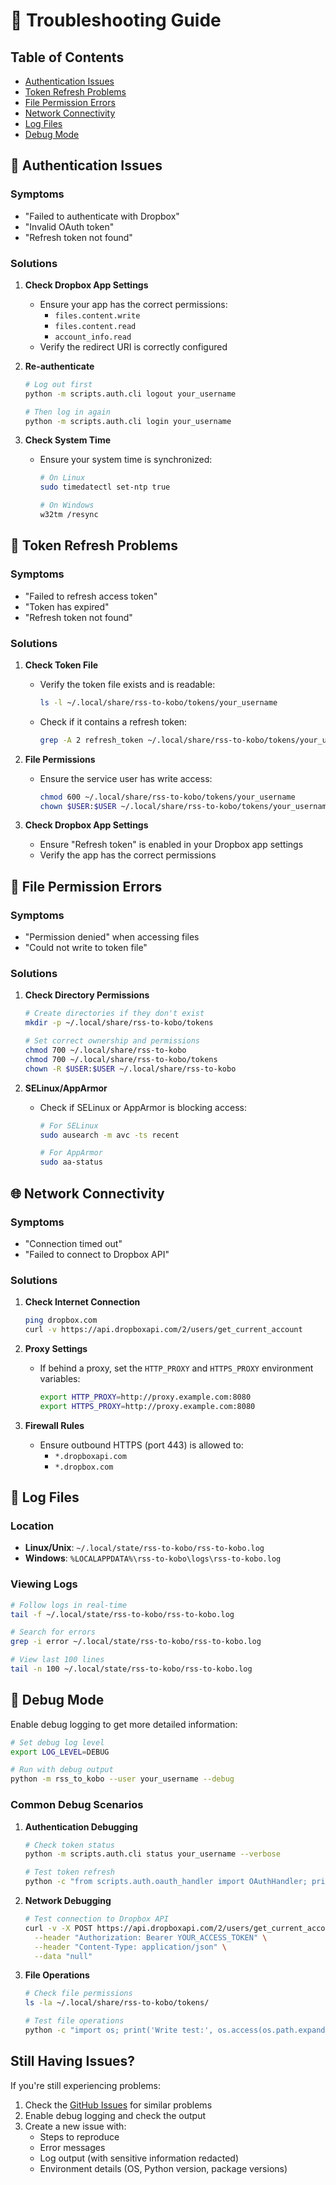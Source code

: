 # 🔧 Troubleshooting Guide

## Table of Contents
- [Authentication Issues](#-authentication-issues)
- [Token Refresh Problems](#-token-refresh-problems)
- [File Permission Errors](#-file-permission-errors)
- [Network Connectivity](#-network-connectivity)
- [Log Files](#-log-files)
- [Debug Mode](#-debug-mode)

## 🔐 Authentication Issues

### Symptoms
- "Failed to authenticate with Dropbox"
- "Invalid OAuth token"
- "Refresh token not found"

### Solutions
1. **Check Dropbox App Settings**
   - Ensure your app has the correct permissions:
     - `files.content.write`
     - `files.content.read`
     - `account_info.read`
   - Verify the redirect URI is correctly configured

2. **Re-authenticate**
   ```bash
   # Log out first
   python -m scripts.auth.cli logout your_username
   
   # Then log in again
   python -m scripts.auth.cli login your_username
   ```

3. **Check System Time**
   - Ensure your system time is synchronized:
     ```bash
     # On Linux
     sudo timedatectl set-ntp true
     
     # On Windows
     w32tm /resync
     ```

## 🔄 Token Refresh Problems

### Symptoms
- "Failed to refresh access token"
- "Token has expired"
- "Refresh token not found"

### Solutions
1. **Check Token File**
   - Verify the token file exists and is readable:
     ```bash
     ls -l ~/.local/share/rss-to-kobo/tokens/your_username
     ```
   - Check if it contains a refresh token:
     ```bash
     grep -A 2 refresh_token ~/.local/share/rss-to-kobo/tokens/your_username
     ```

2. **File Permissions**
   - Ensure the service user has write access:
     ```bash
     chmod 600 ~/.local/share/rss-to-kobo/tokens/your_username
     chown $USER:$USER ~/.local/share/rss-to-kobo/tokens/your_username
     ```

3. **Check Dropbox App Settings**
   - Ensure "Refresh token" is enabled in your Dropbox app settings
   - Verify the app has the correct permissions

## 📁 File Permission Errors

### Symptoms
- "Permission denied" when accessing files
- "Could not write to token file"

### Solutions
1. **Check Directory Permissions**
   ```bash
   # Create directories if they don't exist
   mkdir -p ~/.local/share/rss-to-kobo/tokens
   
   # Set correct ownership and permissions
   chmod 700 ~/.local/share/rss-to-kobo
   chmod 700 ~/.local/share/rss-to-kobo/tokens
   chown -R $USER:$USER ~/.local/share/rss-to-kobo
   ```

2. **SELinux/AppArmor**
   - Check if SELinux or AppArmor is blocking access:
     ```bash
     # For SELinux
     sudo ausearch -m avc -ts recent
     
     # For AppArmor
     sudo aa-status
     ```

## 🌐 Network Connectivity

### Symptoms
- "Connection timed out"
- "Failed to connect to Dropbox API"

### Solutions
1. **Check Internet Connection**
   ```bash
   ping dropbox.com
   curl -v https://api.dropboxapi.com/2/users/get_current_account
   ```

2. **Proxy Settings**
   - If behind a proxy, set the `HTTP_PROXY` and `HTTPS_PROXY` environment variables:
     ```bash
     export HTTP_PROXY=http://proxy.example.com:8080
     export HTTPS_PROXY=http://proxy.example.com:8080
     ```

3. **Firewall Rules**
   - Ensure outbound HTTPS (port 443) is allowed to:
     - `*.dropboxapi.com`
     - `*.dropbox.com`

## 📝 Log Files

### Location
- **Linux/Unix**: `~/.local/state/rss-to-kobo/rss-to-kobo.log`
- **Windows**: `%LOCALAPPDATA%\rss-to-kobo\logs\rss-to-kobo.log`

### Viewing Logs
```bash
# Follow logs in real-time
tail -f ~/.local/state/rss-to-kobo/rss-to-kobo.log

# Search for errors
grep -i error ~/.local/state/rss-to-kobo/rss-to-kobo.log

# View last 100 lines
tail -n 100 ~/.local/state/rss-to-kobo/rss-to-kobo.log
```

## 🐞 Debug Mode

Enable debug logging to get more detailed information:

```bash
# Set debug log level
export LOG_LEVEL=DEBUG

# Run with debug output
python -m rss_to_kobo --user your_username --debug
```

### Common Debug Scenarios

1. **Authentication Debugging**
   ```bash
   # Check token status
   python -m scripts.auth.cli status your_username --verbose
   
   # Test token refresh
   python -c "from scripts.auth.oauth_handler import OAuthHandler; print(OAuthHandler('your_username').get_valid_tokens())"
   ```

2. **Network Debugging**
   ```bash
   # Test connection to Dropbox API
   curl -v -X POST https://api.dropboxapi.com/2/users/get_current_account \
     --header "Authorization: Bearer YOUR_ACCESS_TOKEN" \
     --header "Content-Type: application/json" \
     --data "null"
   ```

3. **File Operations**
   ```bash
   # Check file permissions
   ls -la ~/.local/share/rss-to-kobo/tokens/
   
   # Test file operations
   python -c "import os; print('Write test:', os.access(os.path.expanduser('~/.local/share/rss-to-kobo/tokens'), os.W_OK))"
   ```

## Still Having Issues?

If you're still experiencing problems:
1. Check the [GitHub Issues](https://github.com/yourusername/rss-to-kobo/issues) for similar problems
2. Enable debug logging and check the output
3. Create a new issue with:
   - Steps to reproduce
   - Error messages
   - Log output (with sensitive information redacted)
   - Environment details (OS, Python version, package versions)
